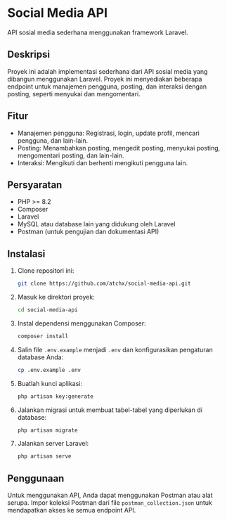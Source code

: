 # Social Media API

API sosial media sederhana menggunakan framework Laravel.

## Deskripsi

Proyek ini adalah implementasi sederhana dari API sosial media yang dibangun menggunakan Laravel. Proyek ini menyediakan beberapa endpoint untuk manajemen pengguna, posting, dan interaksi dengan posting, seperti menyukai dan mengomentari.

## Fitur

- Manajemen pengguna: Registrasi, login, update profil, mencari pengguna, dan lain-lain.
- Posting: Menambahkan posting, mengedit posting, menyukai posting, mengomentari posting, dan lain-lain.
- Interaksi: Mengikuti dan berhenti mengikuti pengguna lain.

## Persyaratan

- PHP >= 8.2
- Composer
- Laravel
- MySQL atau database lain yang didukung oleh Laravel
- Postman (untuk pengujian dan dokumentasi API)

## Instalasi

1. Clone repositori ini:

    ```bash
    git clone https://github.com/atchx/social-media-api.git
    ```

2. Masuk ke direktori proyek:

    ```bash
    cd social-media-api
    ```

3. Instal dependensi menggunakan Composer:

    ```bash
    composer install
    ```

4. Salin file `.env.example` menjadi `.env` dan konfigurasikan pengaturan database Anda:

    ```bash
    cp .env.example .env
    ```

5. Buatlah kunci aplikasi:

    ```bash
    php artisan key:generate
    ```

6. Jalankan migrasi untuk membuat tabel-tabel yang diperlukan di database:

    ```bash
    php artisan migrate
    ```

7. Jalankan server Laravel:

    ```bash
    php artisan serve
    ```

## Penggunaan

Untuk menggunakan API, Anda dapat menggunakan Postman atau alat serupa. Impor koleksi Postman dari file `postman_collection.json` untuk mendapatkan akses ke semua endpoint API.


